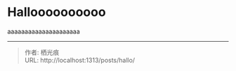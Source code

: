 # Halloooooooooo


<!--more-->
aaaaaaaaaaaaaaaaaaaaa

---

> 作者: 栖光痕  
> URL: http://localhost:1313/posts/hallo/  

